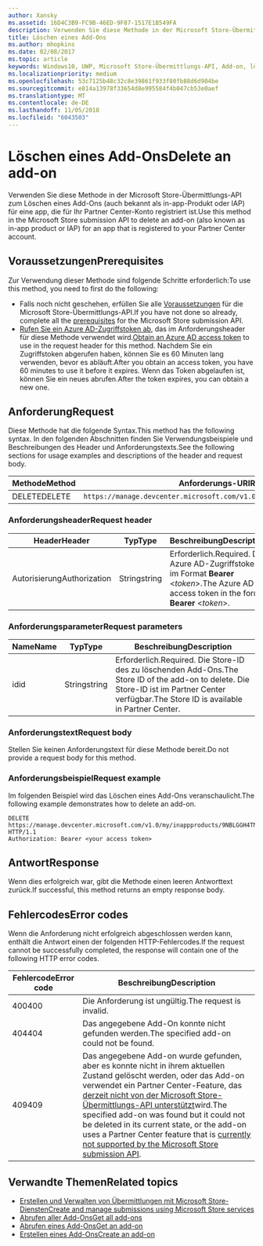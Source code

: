 ```yaml
---
author: Xansky
ms.assetid: 16D4C3B9-FC9B-46ED-9F87-1517E1B549FA
description: Verwenden Sie diese Methode in der Microsoft Store-Übermittlungs-API zum Löschen eines Add-Ons für eine app, die für Ihr Partner Center-Konto registriert ist.
title: Löschen eines Add-Ons
ms.author: mhopkins
ms.date: 02/08/2017
ms.topic: article
keywords: Windows10, UWP, Microsoft Store-Übermittlungs-API, Add-on, löschen, In-App-Produkt, IAP
ms.localizationpriority: medium
ms.openlocfilehash: 53c7125b48c32c8e39861f933f80fb88d6d904be
ms.sourcegitcommit: e814a13978f33654d8e995584f4b047cb53e0aef
ms.translationtype: MT
ms.contentlocale: de-DE
ms.lasthandoff: 11/05/2018
ms.locfileid: "6043503"
---
```

# <a name="delete-an-add-on"></a><span data-ttu-id="ba519-104">Löschen eines Add-Ons</span><span class="sxs-lookup"><span data-stu-id="ba519-104">Delete an add-on</span></span>

<span data-ttu-id="ba519-105">Verwenden Sie diese Methode in der Microsoft Store-Übermittlungs-API zum Löschen eines Add-Ons (auch bekannt als in-app-Produkt oder IAP) für eine app, die für Ihr Partner Center-Konto registriert ist.</span><span class="sxs-lookup"><span data-stu-id="ba519-105">Use this method in the Microsoft Store submission API to delete an add-on (also known as in-app product or IAP) for an app that is registered to your Partner Center account.</span></span>

## <a name="prerequisites"></a><span data-ttu-id="ba519-106">Voraussetzungen</span><span class="sxs-lookup"><span data-stu-id="ba519-106">Prerequisites</span></span>

<span data-ttu-id="ba519-107">Zur Verwendung dieser Methode sind folgende Schritte erforderlich:</span><span class="sxs-lookup"><span data-stu-id="ba519-107">To use this method, you need to first do the following:</span></span>

* <span data-ttu-id="ba519-108">Falls noch nicht geschehen, erfüllen Sie alle [Voraussetzungen](create-and-manage-submissions-using-windows-store-services.md#prerequisites) für die Microsoft Store-Übermittlungs-API.</span><span class="sxs-lookup"><span data-stu-id="ba519-108">If you have not done so already, complete all the [prerequisites](create-and-manage-submissions-using-windows-store-services.md#prerequisites) for the Microsoft Store submission API.</span></span>
* <span data-ttu-id="ba519-109">[Rufen Sie ein Azure AD-Zugriffstoken ab](create-and-manage-submissions-using-windows-store-services.md#obtain-an-azure-ad-access-token), das im Anforderungsheader für diese Methode verwendet wird.</span><span class="sxs-lookup"><span data-stu-id="ba519-109">[Obtain an Azure AD access token](create-and-manage-submissions-using-windows-store-services.md#obtain-an-azure-ad-access-token) to use in the request header for this method.</span></span> <span data-ttu-id="ba519-110">Nachdem Sie ein Zugriffstoken abgerufen haben, können Sie es 60 Minuten lang verwenden, bevor es abläuft.</span><span class="sxs-lookup"><span data-stu-id="ba519-110">After you obtain an access token, you have 60 minutes to use it before it expires.</span></span> <span data-ttu-id="ba519-111">Wenn das Token abgelaufen ist, können Sie ein neues abrufen.</span><span class="sxs-lookup"><span data-stu-id="ba519-111">After the token expires, you can obtain a new one.</span></span>

## <a name="request"></a><span data-ttu-id="ba519-112">Anforderung</span><span class="sxs-lookup"><span data-stu-id="ba519-112">Request</span></span>

<span data-ttu-id="ba519-113">Diese Methode hat die folgende Syntax.</span><span class="sxs-lookup"><span data-stu-id="ba519-113">This method has the following syntax.</span></span> <span data-ttu-id="ba519-114">In den folgenden Abschnitten finden Sie Verwendungsbeispiele und Beschreibungen des Header und Anforderungstexts.</span><span class="sxs-lookup"><span data-stu-id="ba519-114">See the following sections for usage examples and descriptions of the header and request body.</span></span>

| <span data-ttu-id="ba519-115">Methode</span><span class="sxs-lookup"><span data-stu-id="ba519-115">Method</span></span> | <span data-ttu-id="ba519-116">Anforderungs-URI</span><span class="sxs-lookup"><span data-stu-id="ba519-116">Request URI</span></span>                                                      |
|--------|------------------------------------------------------------------|
| <span data-ttu-id="ba519-117">DELETE</span><span class="sxs-lookup"><span data-stu-id="ba519-117">DELETE</span></span>    | ```https://manage.devcenter.microsoft.com/v1.0/my/inappproducts/{inAppProductId}``` |


### <a name="request-header"></a><span data-ttu-id="ba519-118">Anforderungsheader</span><span class="sxs-lookup"><span data-stu-id="ba519-118">Request header</span></span>

| <span data-ttu-id="ba519-119">Header</span><span class="sxs-lookup"><span data-stu-id="ba519-119">Header</span></span>        | <span data-ttu-id="ba519-120">Typ</span><span class="sxs-lookup"><span data-stu-id="ba519-120">Type</span></span>   | <span data-ttu-id="ba519-121">Beschreibung</span><span class="sxs-lookup"><span data-stu-id="ba519-121">Description</span></span>                                                                 |
|---------------|--------|-----------------------------------------------------------------------------|
| <span data-ttu-id="ba519-122">Autorisierung</span><span class="sxs-lookup"><span data-stu-id="ba519-122">Authorization</span></span> | <span data-ttu-id="ba519-123">String</span><span class="sxs-lookup"><span data-stu-id="ba519-123">string</span></span> | <span data-ttu-id="ba519-124">Erforderlich.</span><span class="sxs-lookup"><span data-stu-id="ba519-124">Required.</span></span> <span data-ttu-id="ba519-125">Das Azure AD-Zugriffstoken im Format **Bearer** &lt;*token*&gt;.</span><span class="sxs-lookup"><span data-stu-id="ba519-125">The Azure AD access token in the form **Bearer** &lt;*token*&gt;.</span></span> |


### <a name="request-parameters"></a><span data-ttu-id="ba519-126">Anforderungsparameter</span><span class="sxs-lookup"><span data-stu-id="ba519-126">Request parameters</span></span>

| <span data-ttu-id="ba519-127">Name</span><span class="sxs-lookup"><span data-stu-id="ba519-127">Name</span></span>        | <span data-ttu-id="ba519-128">Typ</span><span class="sxs-lookup"><span data-stu-id="ba519-128">Type</span></span>   | <span data-ttu-id="ba519-129">Beschreibung</span><span class="sxs-lookup"><span data-stu-id="ba519-129">Description</span></span>                                                                 |
|---------------|--------|-----------------------------------------------------------------------------|
| <span data-ttu-id="ba519-130">id</span><span class="sxs-lookup"><span data-stu-id="ba519-130">id</span></span> | <span data-ttu-id="ba519-131">String</span><span class="sxs-lookup"><span data-stu-id="ba519-131">string</span></span> | <span data-ttu-id="ba519-132">Erforderlich.</span><span class="sxs-lookup"><span data-stu-id="ba519-132">Required.</span></span> <span data-ttu-id="ba519-133">Die Store-ID des zu löschenden Add-Ons.</span><span class="sxs-lookup"><span data-stu-id="ba519-133">The Store ID of the add-on to delete.</span></span> <span data-ttu-id="ba519-134">Die Store-ID ist im Partner Center verfügbar.</span><span class="sxs-lookup"><span data-stu-id="ba519-134">The Store ID is available in Partner Center.</span></span>  |


### <a name="request-body"></a><span data-ttu-id="ba519-135">Anforderungstext</span><span class="sxs-lookup"><span data-stu-id="ba519-135">Request body</span></span>

<span data-ttu-id="ba519-136">Stellen Sie keinen Anforderungstext für diese Methode bereit.</span><span class="sxs-lookup"><span data-stu-id="ba519-136">Do not provide a request body for this method.</span></span>


### <a name="request-example"></a><span data-ttu-id="ba519-137">Anforderungsbeispiel</span><span class="sxs-lookup"><span data-stu-id="ba519-137">Request example</span></span>

<span data-ttu-id="ba519-138">Im folgenden Beispiel wird das Löschen eines Add-Ons veranschaulicht.</span><span class="sxs-lookup"><span data-stu-id="ba519-138">The following example demonstrates how to delete an add-on.</span></span>

```
DELETE https://manage.devcenter.microsoft.com/v1.0/my/inappproducts/9NBLGGH4TNMP HTTP/1.1
Authorization: Bearer <your access token>
```

## <a name="response"></a><span data-ttu-id="ba519-139">Antwort</span><span class="sxs-lookup"><span data-stu-id="ba519-139">Response</span></span>

<span data-ttu-id="ba519-140">Wenn dies erfolgreich war, gibt die Methode einen leeren Antworttext zurück.</span><span class="sxs-lookup"><span data-stu-id="ba519-140">If successful, this method returns an empty response body.</span></span>

## <a name="error-codes"></a><span data-ttu-id="ba519-141">Fehlercodes</span><span class="sxs-lookup"><span data-stu-id="ba519-141">Error codes</span></span>

<span data-ttu-id="ba519-142">Wenn die Anforderung nicht erfolgreich abgeschlossen werden kann, enthält die Antwort einen der folgenden HTTP-Fehlercodes.</span><span class="sxs-lookup"><span data-stu-id="ba519-142">If the request cannot be successfully completed, the response will contain one of the following HTTP error codes.</span></span>

| <span data-ttu-id="ba519-143">Fehlercode</span><span class="sxs-lookup"><span data-stu-id="ba519-143">Error code</span></span> |  <span data-ttu-id="ba519-144">Beschreibung</span><span class="sxs-lookup"><span data-stu-id="ba519-144">Description</span></span>                                                                                                                                                                           |
|--------|------------------|
| <span data-ttu-id="ba519-145">400</span><span class="sxs-lookup"><span data-stu-id="ba519-145">400</span></span>  | <span data-ttu-id="ba519-146">Die Anforderung ist ungültig.</span><span class="sxs-lookup"><span data-stu-id="ba519-146">The request is invalid.</span></span> |
| <span data-ttu-id="ba519-147">404</span><span class="sxs-lookup"><span data-stu-id="ba519-147">404</span></span>  | <span data-ttu-id="ba519-148">Das angegebene Add-On konnte nicht gefunden werden.</span><span class="sxs-lookup"><span data-stu-id="ba519-148">The specified add-on could not be found.</span></span>  |
| <span data-ttu-id="ba519-149">409</span><span class="sxs-lookup"><span data-stu-id="ba519-149">409</span></span>  | <span data-ttu-id="ba519-150">Das angegebene Add-on wurde gefunden, aber es konnte nicht in ihrem aktuellen Zustand gelöscht werden, oder das Add-on verwendet ein Partner Center-Feature, das [derzeit nicht von der Microsoft Store-Übermittlungs-API unterstützt](create-and-manage-submissions-using-windows-store-services.md#not_supported)wird.</span><span class="sxs-lookup"><span data-stu-id="ba519-150">The specified add-on was found but it could not be deleted in its current state, or the add-on uses a Partner Center feature that is [currently not supported by the Microsoft Store submission API](create-and-manage-submissions-using-windows-store-services.md#not_supported).</span></span> |   


## <a name="related-topics"></a><span data-ttu-id="ba519-151">Verwandte Themen</span><span class="sxs-lookup"><span data-stu-id="ba519-151">Related topics</span></span>

* [<span data-ttu-id="ba519-152">Erstellen und Verwalten von Übermittlungen mit Microsoft Store-Diensten</span><span class="sxs-lookup"><span data-stu-id="ba519-152">Create and manage submissions using Microsoft Store services</span></span>](create-and-manage-submissions-using-windows-store-services.md)
* [<span data-ttu-id="ba519-153">Abrufen aller Add-Ons</span><span class="sxs-lookup"><span data-stu-id="ba519-153">Get all add-ons</span></span>](get-all-add-ons.md)
* [<span data-ttu-id="ba519-154">Abrufen eines Add-Ons</span><span class="sxs-lookup"><span data-stu-id="ba519-154">Get an add-on</span></span>](get-an-add-on.md)
* [<span data-ttu-id="ba519-155">Erstellen eines Add-Ons</span><span class="sxs-lookup"><span data-stu-id="ba519-155">Create an add-on</span></span>](create-an-add-on.md)
